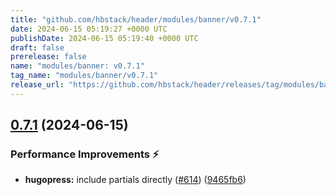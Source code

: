 ```yaml
---
title: "github.com/hbstack/header/modules/banner/v0.7.1"
date: 2024-06-15 05:19:27 +0000 UTC
publishDate: 2024-06-15 05:19:40 +0000 UTC
draft: false
prerelease: false
name: "modules/banner: v0.7.1"
tag_name: "modules/banner/v0.7.1"
release_url: "https://github.com/hbstack/header/releases/tag/modules/banner/v0.7.1"
---
```


## [0.7.1](https://github.com/hbstack/header/compare/modules/banner/v0.7.0...modules/banner/v0.7.1) (2024-06-15)


### Performance Improvements ⚡️

* **hugopress:** include partials directly ([#614](https://github.com/hbstack/header/issues/614)) ([9465fb6](https://github.com/hbstack/header/commit/9465fb634f2711058b664659dccb9ce42ef3ad00))
